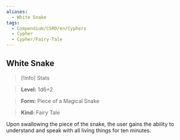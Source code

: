 ```yaml
---
aliases:
  - White Snake
tags:
  - Compendium/CSRD/en/Cyphers
  - Cypher
  - Cypher/Fairy-Tale
---
```

  
    
## White Snake    
>[!info] Stats    
> **Level:** 1d6+2    
> **Form:** Piece of a Magical Snake    
> **Kind:** Fairy Tale  
    
Upon swallowing the piece of the snake, the user gains the ability to understand and speak with all living things for ten minutes.